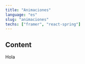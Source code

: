 ```yaml
---
title: "Animaciones"
language: "es"
slug: "animaciones"
techs: ["framer", "react-spring"]
---
```


## Content

Hola
